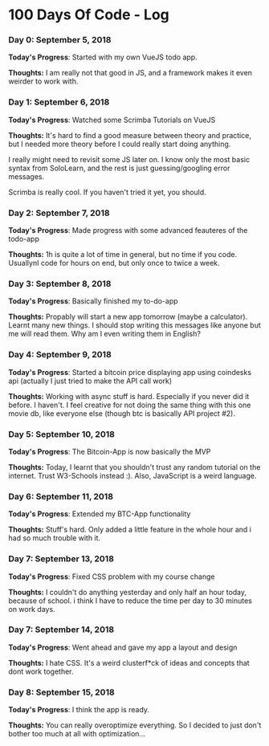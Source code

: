 # 100 Days Of Code - Log

### Day 0: September 5, 2018

**Today's Progress**: Started with my own VueJS todo app.

**Thoughts:** I am really not that good in JS, and a framework makes it even weirder to work with.

### Day 1: September 6, 2018

**Today's Progress**: Watched some Scrimba Tutorials on VueJS

**Thoughts:** It's hard to find a good measure between theory and practice, but I needed more theory before I could really start doing anything.

I really might need to revisit some JS later on. I know only the most basic syntax from SoloLearn, and the rest is just guessing/googling error messages. 

Scrimba is really cool. If you haven't tried it yet, you should.

### Day 2: September 7, 2018

**Today's Progress**: Made progress with some advanced feauteres of the todo-app

**Thoughts:** 1h is quite a lot of time in general, but no time if you code. UsuallynI code for hours on end, but only once to twice a week.

### Day 3: September 8, 2018

**Today's Progress**: Basically finished my to-do-app

**Thoughts:** Propably will start a new app tomorrow (maybe a calculator). Learnt many new things. I should stop writing this messages like anyone but me will read them. Why am I even writing them in English?

### Day 4: September 9, 2018

**Today's Progress**: Started a bitcoin price displaying app using coindesks api (actually I just tried to make the API call work)

**Thoughts:** Working with async stuff is hard. Especially if you never did it before. I haven't. I feel creative for not doing the same thing with this one movie db, like everyone else (though btc is basically API project #2).  


### Day 5: September 10, 2018

**Today's Progress**: The Bitcoin-App is now basically the MVP

**Thoughts:** Today, I learnt that you shouldn't trust any random tutorial on the internet. Trust W3-Schools instead :). Also, JavaScript is a weird language.


### Day 6: September 11, 2018

**Today's Progress**: Extended my BTC-App functionality

**Thoughts:** Stuff's hard. Only added a little feature in the whole hour and i had so much trouble with it.


### Day 7: September 13, 2018

**Today's Progress**: Fixed CSS problem with my course change

**Thoughts:** I couldn't do anything yesterday and only half an hour today, because of school. i think I have to reduce the time per day to 30 minutes on work days.


### Day 7: September 14, 2018

**Today's Progress**: Went ahead and gave my app a layout and design

**Thoughts:** I hate CSS. It's a weird clusterf\*ck of ideas and concepts that dont work together.



### Day 8: September 15, 2018

**Today's Progress**: I think the app is ready.

**Thoughts:** You can really overoptimize everything. So I decided to just don't bother too much at all with optimization...
